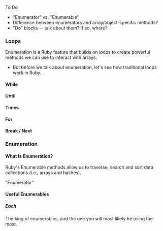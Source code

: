 To Do
- "Enumerator" vs. "Enumerable"
- Difference between enumerators and array/object-specific methods?
- "Do" blocks -- talk about them? If so, where?

### Loops

Enumeration is a Ruby feature that builds on loops to create powerful methods we can use to interact with arrays.
* But before we talk about enumeration, let's see how traditional loops work in Ruby...

#### While

#### Until

#### Times

#### For

#### Break / Next


### Enumeration

#### What Is Enumeration?

Ruby's Enumerable methods allow us to traverse, search and sort data collections (i.e., arrays and hashes).

"Enumerator"

#### Useful Enumerables

##### Each

The king of enumerables, and the one you will most likely be using the most.
